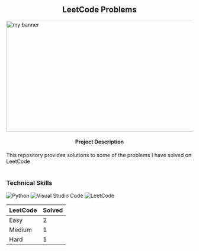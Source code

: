 <h2 align='center'><b> LeetCode Problems </b></h2>
<img width='1500' height='300' src="https://user-images.githubusercontent.com/98472023/216380085-d5f2a66e-4e7d-475b-b0c5-d4690efe817e.png" alt="my banner"> 

<h4 align='center'> Project Description </h4> 
This repository provides solutions to some of the problems I have solved on LeetCode  <br><br>

### Technical Skills 
![Python](https://img.shields.io/badge/python-3670A0?style=for-the-badge&logo=python&logoColor=ffdd54)
![Visual Studio Code](https://img.shields.io/badge/Visual%20Studio%20Code-0078d7.svg?style=for-the-badge&logo=visual-studio-code&logoColor=white)
![LeetCode](https://img.shields.io/badge/LeetCode-000000?style=for-the-badge&logo=LeetCode&logoColor=#d16c06)

| LeetCode  | Solved |
| ----------| ------ |
| Easy      |  2     |
| Medium    |  1     |
| Hard      |  1     |

